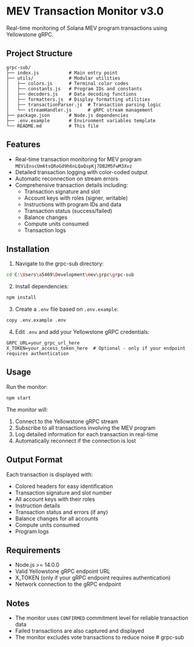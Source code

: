 # MEV Transaction Monitor v3.0

Real-time monitoring of Solana MEV program transactions using Yellowstone gRPC.

## Project Structure

```
grpc-sub/
├── index.js           # Main entry point
├── utils/             # Modular utilities
│   ├── colors.js      # Terminal color codes
│   ├── constants.js   # Program IDs and constants
│   ├── decoders.js    # Data decoding functions
│   ├── formatters.js  # Display formatting utilities
│   ├── transactionParser.js  # Transaction parsing logic
│   └── streamHandler.js      # gRPC stream management
├── package.json       # Node.js dependencies
├── .env.example       # Environment variables template
└── README.md          # This file
```

## Features

- Real-time transaction monitoring for MEV program `MEViEnscUm6tsQRoGd9h6nLQaQspKj7DB2M5FwM3Xvz`
- Detailed transaction logging with color-coded output
- Automatic reconnection on stream errors
- Comprehensive transaction details including:
  - Transaction signature and slot
  - Account keys with roles (signer, writable)
  - Instructions with program IDs and data
  - Transaction status (success/failed)
  - Balance changes
  - Compute units consumed
  - Transaction logs

## Installation

1. Navigate to the grpc-sub directory:
```bash
cd C:\Users\a5469\Development\mev\grpc\grpc-sub
```

2. Install dependencies:
```bash
npm install
```

3. Create a `.env` file based on `.env.example`:
```bash
copy .env.example .env
```

4. Edit `.env` and add your Yellowstone gRPC credentials:
```
GRPC_URL=your_grpc_url_here
X_TOKEN=your_access_token_here  # Optional - only if your endpoint requires authentication
```

## Usage

Run the monitor:
```bash
npm start
```

The monitor will:
1. Connect to the Yellowstone gRPC stream
2. Subscribe to all transactions involving the MEV program
3. Log detailed information for each transaction in real-time
4. Automatically reconnect if the connection is lost

## Output Format

Each transaction is displayed with:
- Colored headers for easy identification
- Transaction signature and slot number
- All account keys with their roles
- Instruction details
- Transaction status and errors (if any)
- Balance changes for all accounts
- Compute units consumed
- Program logs

## Requirements

- Node.js >= 14.0.0
- Valid Yellowstone gRPC endpoint URL
- X_TOKEN (only if your gRPC endpoint requires authentication)
- Network connection to the gRPC endpoint

## Notes

- The monitor uses `CONFIRMED` commitment level for reliable transaction data
- Failed transactions are also captured and displayed
- The monitor excludes vote transactions to reduce noise
#   g r p c - s u b  
 
